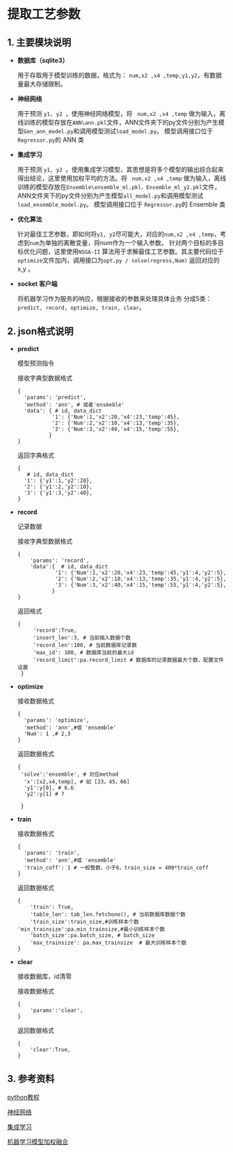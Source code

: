 # 提取工艺参数

## 1. 主要模块说明

- **数据库（sqlite3）**

  用于存取用于模型训练的数据，格式为： ` num,x2 ,x4 ,temp,y1,y2 `，有数据量最大存储限制。

- **神经网络**

  用于预测 `y1, y2 `，使用神经网络模型，将 ` num,x2 ,x4 ,temp` 做为输入，离线训练的模型存放在`ANN\ann.pkl`文件，ANN文件夹下的py文件分别为产生模型`Gen_ann_model.py`和调用模型测试`load_model.py`。 
  模型调用接口位于 `Regressor.py`的 ANN 类  

- **集成学习**

  用于预测 `y1, y2 `，使用集成学习模型，其思想是将多个模型的输出综合起来得出结论，这里使用加权平均的方法。将 ` num,x2 ,x4 ,temp` 做为输入，离线训练的模型存放在`Ensemble\ensemble_ml.pkl，Ensemble_ml_y2.pkl`文件，ANN文件夹下的py文件分别为产生模型`all_model.py`和调用模型测试`load_ensemble_model.py`。 
  模型调用接口位于 `Regressor.py`的 Ensemble 类 

- **优化算法**

  针对最佳工艺参数，即如何将`y1, y2`尽可能大，对应的`num,x2 ,x4 ,temp`，考虑到`num`为单独的离散变量，将num作为一个输入参数。
  针对两个目标的多目标优化问题，这里使用`NSGA-II` 算法用于求解最佳工艺参数。其主要代码位于`optimize`文件加内，调用接口为`opt.py / solve(regress,Num)` 返回对应的x,y 。
  
- **socket 客户端**

  将机器学习作为服务的响应，根据接收的参数来处理具体业务
  分成5类：`predict, record, optimize, train, clear`。


## 2. json格式说明

- **predict**

  模型预测指令
 
  接收字典型数据格式

  ```
  {
    'params': 'predict',
    'method': 'ann', # 或者'ensmeble'
    'data': { # id, data_dict
             '1': {'Num':1,'x2':20,'x4':23,'temp':45},
             '2': {'Num':2,'x2':10,'x4':13,'temp':35},
             '3': {'Num':3,'x2':40,'x4':15,'temp':55},
            }
  }
  ```
  返回字典格式
  ```
  {
     # id, data_dict
    '1': {'y1':1,'y2':20},
    '2': {'y1':2,'y2':10},
    '3': {'y1':3,'y2':40}, 
  }  
  ```

 - **record**
   
   记录数据

   接收字典型数据格式
   ```
   {
       'params': 'record',
       'data':{  # id, data_dict
               '1': {'Num':1,'x2':20,'x4':23,'temp':45,'y1':4,'y2':5},
               '2': {'Num':2,'x2':10,'x4':13,'temp':35,'y1':4,'y2':5},
               '3': {'Num':3,'x2':40,'x4':15,'temp':55,'y1':4,'y2':5},
              }
   }
   ```
   返回格式
   ```
   {
        'record':True, 
        'insert_len':3, # 当前插入数据个数
        'record_len':100, # 当前数据库记录数 
        'max_id': 100, # 数据库当前的最大id
        'record_limit':pa.record_limit # 数据库的记录数据最大个数，配置文件设置
    }
   ```
 - **optimize**
   
   接收数据格式
   ```
   {
     'params': 'optimize',
     'method': 'ann',#或 'ensemble'
     'Num': 1 ,# 2,3
   }
   ```
   返回数据格式
   ```
   {
    'solve':'ensemble', # 对应method
     'x':[x2,x4,temp], # 如 [23，45，66]
     'y1':y[0], # 6.6
     'y2':y[1] # 7
    
    }
   ```

- **train**

    接收数据格式
    ```
    {
      'params': 'train',
      'method': 'ann',#或 'ensemble'
      'train_coff': 1 # 一般整数，小于6，train_size = 400*train_coff 
    }
    ```
    返回数据格式
    ```
    {
        'train': True, 
        'table_len': tab_len.fetchone(), # 当前数据库数据个数
        'train_size':train_size,#训练样本个数  'min_trainsize':pa.min_trainsize,#最小训练样本个数  
        'batch_size':pa.batch_size, # batch_size
        'max_trainsize': pa.max_trainsize  # 最大训练样本个数  
    }
    ```

- **clear** 

  接收数据库，id清零

  接收数据格式
  ```
  {
      'params':'clear',
  }
  ```
  返回数据格式
  ```
  {
      'clear':True,
  }
  ```


## 3. 参考资料

<a href="https://www.runoob.com/python/python-tutorial.html">python教程</a>

 <a href="https://www.cnblogs.com/subconscious/p/5058741.html">神经网络</a>

<a href=“https://blog.csdn.net/zwqjoy/article/details/80431496”>集成学习</a>

<a href=“https://blog.csdn.net/google19890102/article/details/46507387”>机器学习模型加权融合</a>


